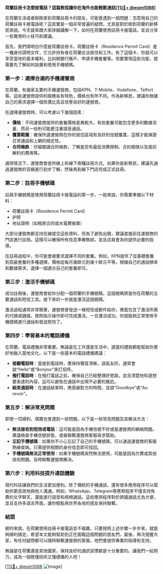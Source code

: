 **荷蘭註冊卡怎麼接電話？這篇教程讓你在海外也能輕鬆通話[[TG💪+ @esim1088](https://t.me/s/esim1088)]**

在荷蘭生活或者剛剛拿到荷蘭註冊卡的朋友，可能會遇到一個問題：怎麼用自己的荷蘭註冊卡接電話呢？這其實是一個非常普遍的疑問，尤其是對於剛到荷蘭的新移民來說。今天就來跟大家詳細講解一下，如何在荷蘭使用註冊卡接電話，並且分享一些實用的小技巧和建議。

首先，我們得明白什麼是荷蘭註冊卡。荷蘭註冊卡（Residence Permit Card）是一種身份證明文件，它允許持有者在荷蘭合法居住和工作。有了這個卡，你就可以享受當地的基本權利，比如開銀行賬戶、申請手機套餐等。但要實現這些功能，就需要先了解如何設置和使用手機號碼。

### **第一步：選擇合適的手機運營商**

在荷蘭，有幾家主要的手機運營商，包括KPN、T-Mobile、Vodafone、Telfort等。這些運營商提供的服務各有特色，價格也有所不同。作為新移民，建議你根據自己的需求選擇一個性價比高且信譽良好的運營商。

在選擇運營商時，可以考慮以下幾個因素：
- **價格**：不同運營商提供的套餐價格差異較大，有些套餐可能包含更多的數據流量，而另一些則可能更注重語音通話。
- **覆蓋範圍**：確保所選運營商在你的居住區域有良好的信號覆蓋，這樣才能保證日常通話和上網的穩定性。
- **合同條款**：仔細閱讀合同條款，了解是否有最低消費限制、合約期限以及提前解約的費用等。

通常情況下，運營商會提供線上和線下兩種註冊方式。如果你是新移民，建議先通過運營商的官網進行初步了解，然後再到線下門店完成正式註冊。

### **第二步：註冊手機號碼**

註冊手機號碼是使用荷蘭註冊卡接電話的第一步。一般來說，你需要準備以下材料：
- 荷蘭註冊卡（Residence Permit Card）
- 护照
- 地址證明（如租房合同或水電費帳單）

大部分運營商都支持在線提交這些資料，但為了避免出錯，建議直接前往運營商的門店進行註冊。這樣可以確保所有信息準確無誤，並且店員會為你提供必要的指導。

在註冊過程中，你可能會被要求選擇不同的套餐。例如，KPN提供了從基礎套餐到高級套餐的多種選擇，價格從每月幾歐元到幾十歐元不等。根據自己的通話頻率和數據需求，選擇一個適合自己的套餐即可。

### **第三步：激活手機號碼**

成功註冊後，運營商會給你分配一個荷蘭的手機號碼。這個號碼將是你在荷蘭的主要通話和短信工具。接下來的一步就是激活這個號碼。

激活過程通常非常簡單，運營商會發送一條短信或郵件給你，裡面包含了激活所需的代碼或鏈接。按照指示操作即可完成激活。一旦激活成功，你就能夠正常使用手機號碼進行通話和發送短信了。

### **第四步：學習基本的電話禮儀**

在荷蘭，電話禮儀非常重要。無論是在工作還是生活中，適當的禮貌都能幫助你更好地融入當地文化。以下是一些基本的電話禮儀建議：

- **接聽電話時**：當接到電話時，應保持聲音清晰，語氣友好。通常會說“Hello”或“Bonjour”來打招呼。
- **撥打電話時**：在撥打電話之前，確保自己已經整理好思路，並且清楚地知道想要表達的內容。這可以避免在通話中出現不必要的尷尬。
- **結束通話時**：在通話結束時，應感謝對方的時間，並說“Goodbye”或“Au revoir”。

### **第五步：解決常見問題**

即使一切順利，偶爾也會遇到一些問題。以下是一些常見問題及其解決方法：

- **無法接收到短信或電話**：這可能是因為手機信號不好或是運營商的網絡問題。建議檢查手機信號狀態，或者聯繫運營商客服尋求幫助。
- **忘記手機號碼**：如果你不小心忘記了自己的手機號碼，可以通過運營商的客服熱線查詢。只需提供相關的身份信息即可找回。
- **手機號碼無法正常使用**：如果手機號碼突然無法使用，可能是因為欠費或其他技術問題。及時聯繫運營商解決。

### **第六步：利用科技提升通話體驗**

現代科技讓我們的生活更加便利。除了傳統的手機通話，還有很多應用程序可以幫助你更高效地與他人溝通。例如，WhatsApp、Telegram等應用程序不僅支持免費的文字聊天，還能進行語音和視頻通話。這些應用程序對於跨國通話尤為方便，並且支持多語言界面，讓你輕鬆與世界各地的朋友保持聯繫。

### **結語**

總的來說，在荷蘭使用註冊卡接電話並不複雜，只要按照上述步驟一步步來，就能夠順利搞定。希望本文能夠幫助到正在面臨這個問題的朋友們。最後，再次提醒大家，有任何疑問都可以隨時聯繫運營商的客服，他們會提供專業的指導和支持。

無論是在荷蘭還是其他國家，保持良好的通訊習慣都是十分重要的。讓我們一起努力，成為一個既懂技術又懂禮儀的人吧！

[[TG💪+ @esim1088](https://t.me/s/esim1088) ![Image](https://i.postimg.cc/4NQfJmqS/Snipaste-2025-05-13-00-14-12.png)]